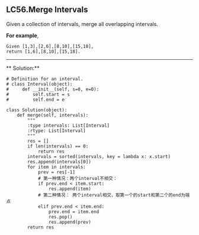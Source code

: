 ## LC56.Merge Intervals

Given a collection of intervals, merge all overlapping intervals.

**For example**,

    Given [1,3],[2,6],[8,10],[15,18],
    return [1,6],[8,10],[15,18].

---
** Solution:**

    # Definition for an interval.
    # class Interval(object):
    #     def __init__(self, s=0, e=0):
    #         self.start = s
    #         self.end = e

    class Solution(object):
        def merge(self, intervals):
            """
            :type intervals: List[Interval]
            :rtype: List[Interval]
            """
            res = []
            if len(intervals) == 0:
                return res
            intervals = sorted(intervals, key = lambda x: x.start)
            res.append(intervals[0])
            for item in intervals:
                prev = res[-1]
                # 第一种情况：两个interval不相交：
                if prev.end < item.start:
                    res.append(item)
                # 第二种情况： 两个interval相交，取第一个的start和第二个的end为端点
                elif prev.end < item.end:
                    prev.end = item.end
                    res.pop()
                    res.append(prev)
            return res